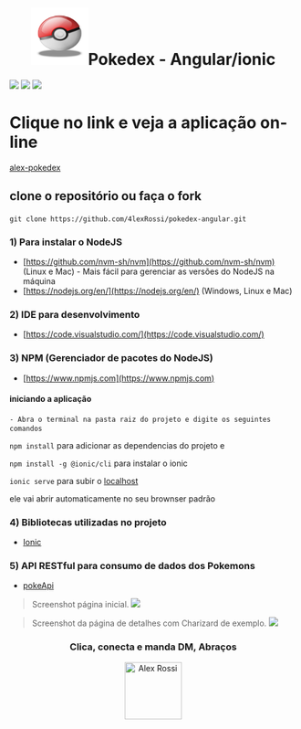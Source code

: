 <h1 align="center"><img src="/pokeball.png" width="100px" height="100px" alt="imagem de uma pokebola">Pokedex - Angular/ionic</h1>

![](https://img.shields.io/github/stars/4lexRossi/pokedex-angular.svg) ![](https://img.shields.io/github/forks/4lexRossi/pokedex-angular.svg) ![](https://img.shields.io/github/issues/4lexRossi/pokedex-angular.svg)

# Clique no link e veja a aplicação on-line
[alex-pokedex](https://alex-pokedex.herokuapp.com/home)


## clone o repositório ou faça o fork

`git clone https://github.com/4lexRossi/pokedex-angular.git`

### 1) Para instalar o NodeJS
- [https://github.com/nvm-sh/nvm](https://github.com/nvm-sh/nvm) (Linux e Mac) - Mais fácil para gerenciar as versões do NodeJS na máquina
- [https://nodejs.org/en/](https://nodejs.org/en/) (Windows, Linux e Mac)

### 2) IDE para desenvolvimento
- [https://code.visualstudio.com/](https://code.visualstudio.com/)

### 3) NPM (Gerenciador de pacotes do NodeJS)
- [https://www.npmjs.com](https://www.npmjs.com)

#### iniciando a aplicação
	
	- Abra o terminal na pasta raiz do projeto e digite os seguintes comandos
  `npm install` para adicionar as dependencias do projeto e
  
  `npm install -g @ionic/cli` para instalar o ionic

  `ionic serve` para subir o [localhost](http://localhost:8100)

  ele vai abrir automaticamente no seu brownser padrão

### 4) Bibliotecas utilizadas no projeto
- [Ionic](https://ionicframework.com/)

### 5) API RESTful para consumo de dados dos Pokemons
- [pokeApi](https://pokeapi.co/)

> Screenshot página inicial.
![](https://imgur.com/DrzMu6A.jpg)



> Screenshot da página de detalhes com Charizard de exemplo.
![](https://imgur.com/g6uM7y3.jpg)


<h3 align="center">Clica, conecta e manda DM, Abraços</h3>

<p align="center">
  <a href="https://www.linkedin.com/in/4lex/">
    <img src="https://avatars3.githubusercontent.com/u/62000504?s=400&u=9077ec8b32016a8accbb59dfc8e6d217b7b1b468&v=4" title="Alex Rossi" width="100" height="100">
  </a>